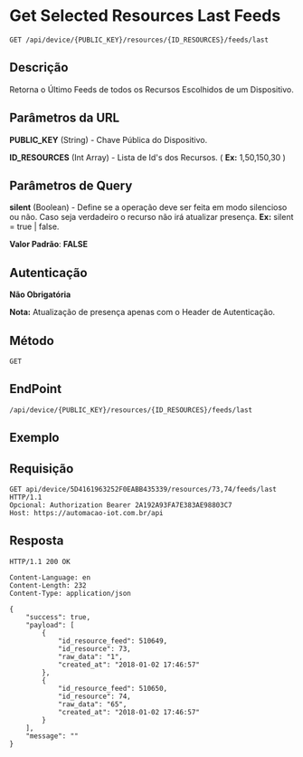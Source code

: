 # Get Selected Resources Last Feeds

`GET /api/device/{PUBLIC_KEY}/resources/{ID_RESOURCES}/feeds/last`

## Descrição

Retorna o Último Feeds de todos os Recursos Escolhidos de um Dispositivo.

## Parâmetros da URL

**PUBLIC_KEY** (String) - Chave Pública do Dispositivo.

**ID_RESOURCES** (Int Array) - Lista de Id's dos Recursos. ( **Ex:** 1,50,150,30 )

## Parâmetros de Query

**silent** (Boolean) - Define se a operação deve ser feita em modo silencioso ou não.
Caso seja verdadeiro o recurso não irá atualizar presença. **Ex:** silent = true | false.

**Valor Padrão**: **FALSE**

## Autenticação

**Não Obrigatória**

**Nota:** Atualização de presença apenas com o Header de Autenticação.

## Método

`GET`

## EndPoint

`/api/device/{PUBLIC_KEY}/resources/{ID_RESOURCES}/feeds/last`

## Exemplo

## Requisição

```
GET api/device/5D4161963252F0EABB435339/resources/73,74/feeds/last  HTTP/1.1
Opcional: Authorization Bearer 2A192A93FA7E383AE98803C7
Host: https://automacao-iot.com.br/api
```

## Resposta

```
HTTP/1.1 200 OK

Content-Language: en
Content-Length: 232
Content-Type: application/json

{
    "success": true,
    "payload": [
        {
            "id_resource_feed": 510649,
            "id_resource": 73,
            "raw_data": "1",
            "created_at": "2018-01-02 17:46:57"
        },
        {
            "id_resource_feed": 510650,
            "id_resource": 74,
            "raw_data": "65",
            "created_at": "2018-01-02 17:46:57"
        }
    ],
    "message": ""
}
```
